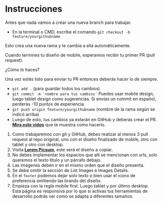 # Instrucciones

Antes que nada vamos a crear una nueva branch para trabajar.

- En la terminal o CMD, escribe el comando `git checkout -b feature/yourgithubname`

Esto crea una nueva rama y te cambia a ella automáticamente.

Cuando termines tu diseño de mobile, esperamos recibir tu primer PR (pull request).

¿Cómo lo haces?

Una vez estés listo para enviar tu PR entonces deberás hacer lo de siempre.

- `git add .` (para guardar todos los cambios)
- `git commit -m 'nombre para tus cambios'` Puedes usar mobile design, luego tablet design como sugerencias. Si envías un commit en español, perderás -10 puntos de experiencia.
- `git push origin feature/yourgithubname` (nombre de la rama según se indicó arriba)
- Luego de esto, tus cambios ya estarán en GitHub y deberás crear el PR. [**Mira este video**](https://youtu.be/0g4YZCdiOfg) que te muestra como hacerlo.

1. Como trabajaremos con git y GitHub, debes realizar al menos 3 pull request al repo original, uno con el diseño finalizado de mobile, otro con tablet y otro con desktop.
2. Visita **[Lorem Picsum](https://picsum.photos/)**, este será el diseño a copiar.
3. No debes implementar los espacios que allí se mencionan con urls, solo queremos el texto título y un párrafo debajo.
4. Las imágenes deben ir en el mismo orden que el diseño presenta.
5. Se debe omitir la sección de List Images e Images Details.
6. En el `footer` podemos dejar solo texto o bien usar el icono de preferencia omitiendo las brands del diseño.
7. Empieza con la regla mobile first. Luego tablet y por último desktop. Esta página es responsiva por lo que si activas tus herramientas de desarrollo podrás ver como se adapta a diferentes tamaños.

